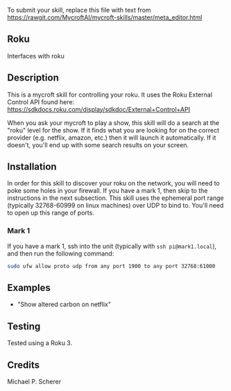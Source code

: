 To submit your skill, replace this file with text from 
https://rawgit.com/MycroftAI/mycroft-skills/master/meta_editor.html


## Roku
Interfaces with roku

## Description 
This is a mycroft skill for controlling your roku. It uses the Roku External Control API found here: https://sdkdocs.roku.com/display/sdkdoc/External+Control+API

When you ask your mycroft to play a show, this skill will do a search at the "roku" level for the show. If it finds what you are looking for on the correct provider (e.g. netflix, amazon, etc.) then it will launch it automatically. If it doesn't, you'll end up with some search results on your screen.

## Installation

In order for this skill to discover your roku on the network, you will need to poke some holes in your firewall. If you have a mark 1, then skip to the instructions in the next subsection. This skill uses the ephemeral port range (typically 32768-60999 on linux machines) over UDP to bind to. You'll need to open up this range of ports.

### Mark 1
If you have a mark 1, ssh into the unit (typically with `ssh pi@mark1.local`), and then run the following command:

```bash
sudo ufw allow proto udp from any port 1900 to any port 32768:61000
```

## Examples 
* "Show altered carbon on netflix"

## Testing
Tested using a Roku 3.

## Credits 
Michael P. Scherer
